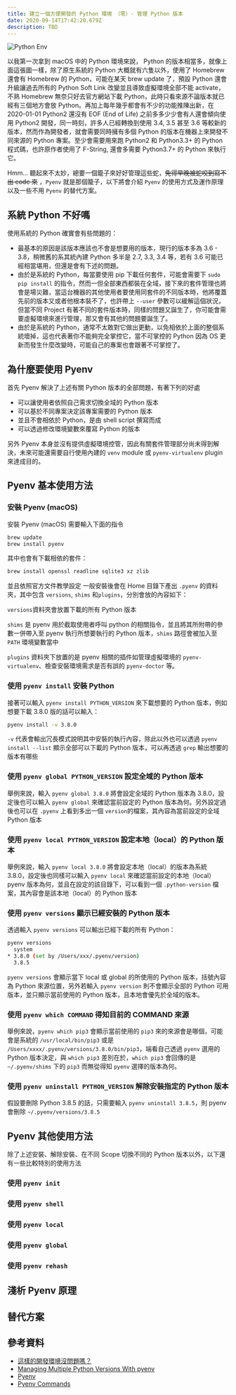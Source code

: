```yaml
---
title: 建立一個方便開發的 Python 環境 （零）- 管理 Python 版本
date: 2020-09-14T17:42:20.679Z
description: TBD
---
```

![Python Env](https://imgs.xkcd.com/comics/python_environment.png)

以我第一次拿到 macOS 中的 Python 環境來說， Python 的版本相當多，就像上面這張圖一樣，除了原生系統的 Python 大概就有六隻以外，使用了 Homebrew 還會有 Homebrew 的 Python，可能在某天 brew update 了，預設 Python 還會升級讓過去所有的 Python Soft Link 改變並且導致虛擬環境全部不能 activate，不熟 Homebrew 無奈只好去官方網站下載 Python，此時只看來源不論版本就已經有三個地方會放 Python。再加上每年幾乎都會有不少的功能推陳出新，在 2020-01-01 Python2 還沒有 EOF (End of Life) 之前多多少少會有人還會傾向使用 Python2 開發，同一時刻，許多人已經轉換到使用 3.4, 3.5 甚至 3.6 等較新的版本，然而作為開發者，就會需要同時擁有多個 Python 的版本在機器上來開發不同來源的 Python 專案。至少會需要用來跑 Python2 和 Python3.3+ 的 Python 程式碼，也許原作者使用了 F-String, 還會多需要 Python3.7+ 的 Python 來執行它。

Hmm... 聽起來不太妙，總要一個籠子來好好管理這些蛇，~~免得早晚被蛇咬到寫不出 code 來~~ ，`Pyenv` 就是那個籠子，以下將會介紹 `Pyenv` 的使用方式及運作原理以及一些不用 `Pyenv` 的替代方案。
## 系統 Python 不好嗎
使用系統的 Python 確實會有些問題的：
- 最基本的原因是該版本應該也不會是想要用的版本，現行的版本多為 3.6 - 3.8，稍微舊的系其統內建 Python 多半是 2.7, 3.3, 3.4 等，若有 3.6 可能已經相當堪用，但還是會有下述的問題。
- 由於是系統的 Python，每當要使用 pip 下載任何套件，可能會需要下 `sudo pip install` 的指令，然而一但全部東西都裝在全域，接下來的套件管理也將會是場災難，當這台機器的其他使用者要使用同套件的不同版本時，他將覆蓋先前的版本又或者他根本裝不了，也許帶上 `--user` 參數可以緩解這個狀況，但當不同 Project 有著不同的套件版本時，同樣的問題又誕生了，你可能會需要虛擬環境來進行管理，那又會有其他的問題要誕生了。
- 由於是系統的 Python，通常不太敢對它做出更動，以免相依於上面的整個系統壞掉，這也代表著你不能夠完全掌控它，當不可掌控的 Python 因為 OS 更新而發生什麼改變時，可能自己的專案也會跟著不可掌控了。
## 為什麼要使用 Pyenv
首先 Pyenv 解決了上述有關 Python 版本的全部問題，有著下列的好處
- 可以讓使用者依照自己需求切換全域的 Python 版本
- 可以基於不同專案決定該專案需要的 Python 版本
- 並且不會相依於 Python，是由 shell script 撰寫而成
- 可以透過修改環境變數來覆寫 Python 的版本

另外 Pyenv 本身並沒有提供虛擬環境控管，因此有關套件管理部分尚未得到解決，未來可能還需要自行使用內建的 `venv` module 或 `pyenv-virtualenv` plugin 來達成目的。

## Pyenv 基本使用方法

### 安裝 Pyenv (macOS)

安裝 Pyenv (macOS) 需要輸入下面的指令
```bash
brew update
brew install pyenv
```
其中也會有下載相依的套件：
```bash
brew install openssl readline sqlite3 xz zlib
```
並且依照官方文件教學設定
一般安裝後會在 Home 目錄下產出 `.pyenv` 的資料夾，其中包含 `versions`, `shims` 和`plugins`，分別會放的內容如下：

`versions`資料夾會放置下載的所有 Python 版本

`shims` 是 pyenv 用於截取使用者呼叫 python 的相關指令，並且將其所附帶的參數一併帶入至 pyenv 執行所想要執行的 Python 版本，`shims` 路徑會被加入至 `PATH` 環境變數當中

`plugins` 資料夾下放置的是 pyenv 相關的插件如管理虛擬環境的 `pyenv-virtualenv`、檢查安裝環境需求是否有誤的 `pyenv-doctor` 等。

### 使用 `pyenv install` 安裝 Python
接著可以輸入 `pyenv install PYTHON_VERSION` 來下載想要的 Python 版本，例如想要下載 3.8.0 版的話可以輸入：
```bash
pyenv install -v 3.8.0
```
`-v` 代表會輸出冗長模式說明其中安裝的執行內容，除此以外也可以透過 `pyenv install --list` 顯示全部可以下載的 Python 版本，可以再透過 `grep` 輸出想要的版本有哪些

### 使用 `pyenv global PYTHON_VERSION` 設定全域的 Python 版本

舉例來說，輸入 `pyenv global 3.8.0` 將會設定全域的 Python 版本為 3.8.0，設定後也可以輸入 `pyenv global` 來確認當前設定的 Python 版本為何。另外設定過後也可以在 `.pyenv` 上看到多出一個 `version`的檔案，其內容為當前設定的全域 Python 版本

### 使用 `pyenv local PYTHON_VERSION` 設定本地（local）的 Python 版本

舉例來說，輸入 `pyenv local 3.8.0` 將會設定本地（local）的版本為系統 3.8.0，設定後也同樣可以輸入 `pyenv local` 來確認當前設定的本地（local） pyenv 版本為何，並且在設定的該目錄下，可以看到一個 `.python-version` 檔案，其內容會是該本地（local）的 Python 版本

### 使用 `pyenv versions` 顯示已經安裝的 Python 版本

透過輸入 `pyenv versions` 可以輸出已經下載的所有 Python：
```bash
pyenv versions
  system
* 3.8.0 (set by /Users/xxx/.pyenv/version)
  3.8.5
```
`pyenv versions` 會顯示當下 local 或 global 的所使用的 Python 版本，括號內容為 Python 來源位置，另外若輸入 `pyenv version` 則不會顯示全部的 Python 可用版本，並只顯示當前使用的 Python 版本，且本地會優先於全域的版本。

### 使用 `pyenv which COMMAND` 得知目前的 COMMAND 來源

舉例來說，`pyenv which pip3` 會顯示當前使用的 `pip3` 來的來源會是哪個，可能會是系統的 `/usr/local/bin/pip3` 或是 `/Users/xxxx/.pyenv/versions/3.8.0/bin/pip3`，端看自己透過 `pyenv` 選用的 Python 版本決定，與 `which pip3` 差別在於，`which pip3` 會回傳的是 `~/.pyenv/shims` 下的 `pip3` 而無從得知 `pyenv` 選擇的版本為何。

### 使用 `pyenv uninstall PYTHON_VERSION` 解除安裝指定的 Python 版本

假設要刪除 Python 3.8.5 的話，只需要輸入 `pyenv uninstall 3.8.5`，則 pyenv 會刪除 `~/.pyenv/versions/3.8.5`

## Pyenv 其他使用方法

除了上述安裝、解除安裝、在不同 Scope 切換不同的 Python 版本以外，以下還有一些比較特別的使用方法

### 使用 `pyenv init` 
### 使用 `pyenv shell`
### 使用 `pyenv local`
### 使用 `pyenv global`
### 使用 `pyenv rehash`

## 淺析 Pyenv 原理
## 替代方案
## 參考資料
- [這樣的開發環境沒問題嗎？](https://www.youtube.com/watch?v=6Nl0IYkU0hU)
- [Managing Multiple Python Versions With pyenv](https://realpython.com/intro-to-pyenv/#why-not-use-system-python)
- [Pyenv](https://github.com/pyenv/pyenv#understanding-path)
- [Pyenv Commands](https://github.com/pyenv/pyenv/blob/master/COMMANDS.md#pyenv-global)